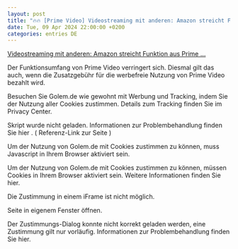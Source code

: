 ```yaml
---
layout: post
title: "🔥🔥 [Prime Video] Videostreaming mit anderen: Amazon streicht Funktion aus Prime ..."
date: Tue, 09 Apr 2024 22:00:00 +0200
categories: entries DE
---
```

[Videostreaming mit anderen: Amazon streicht Funktion aus Prime ...](https://www.golem.de/news/videostreaming-mit-anderen-amazon-streicht-funktion-aus-prime-video-2404-183975.html)

Der Funktionsumfang von Prime Video verringert sich. Diesmal gilt das auch, wenn die Zusatzgebühr für die werbefreie Nutzung von Prime Video bezahlt wird.

Besuchen Sie Golem.de wie gewohnt mit Werbung und Tracking, indem Sie der Nutzung aller Cookies zustimmen. Details zum Tracking finden Sie im Privacy Center.

Skript wurde nicht geladen. Informationen zur Problem­behandlung finden Sie hier . ( Referenz-Link zur Seite )

Um der Nutzung von Golem.de mit Cookies zustimmen zu können, muss Javascript in Ihrem Browser aktiviert sein.

Um der Nutzung von Golem.de mit Cookies zustimmen zu können, müssen Cookies in Ihrem Browser aktiviert sein. Weitere Informationen finden Sie hier.

Die Zustimmung in einem iFrame ist nicht möglich.

Seite in eigenem Fenster öffnen.

Der Zustimmungs-Dialog konnte nicht korrekt geladen werden, eine Zustimmung gilt nur vorläufig. Informationen zur Problem­behandlung finden Sie hier.

